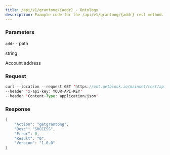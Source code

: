 ```yaml
---
title: /api/v1/grantong/{addr} - Ontology
description: Example code for the /api/v1/grantong/{addr} rest method. Сomplete guide on how to use /api/v1/grantong/{addr} rest in GetBlock.io Web3 documentation.
---
```


### Parameters


`addr` - path

string

Account address

### Request

``` java
curl --location --request GET 'https://ont.getblock.io/mainnet/rest/api/v1/grantong/Adj7W5Z2hTeKH7YwJsfMzLuwiD671mvJ6X' 
--header 'x-api-key: YOUR-API-KEY' 
--header 'Content-Type: application/json' 
```

###  Response

``` java
{
    "Action": "getgrantong",
    "Desc": "SUCCESS",
    "Error": 0,
    "Result": "0",
    "Version": "1.0.0"
}
```

